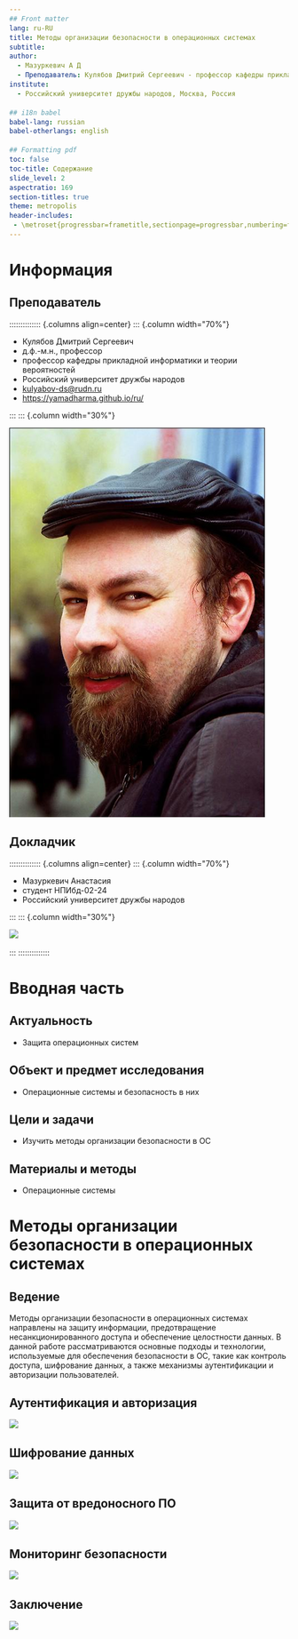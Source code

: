 ```yaml
---
## Front matter
lang: ru-RU
title: Методы организации безопасности в операционных системах
subtitle: 
author:
  - Мазуркевич А Д
  - Преподаватель: Кулябов Дмитрий Сергеевич - профессор кафедры прикладной информатики и теории вероятностей
institute:
  - Российский университет дружбы народов, Москва, Россия

## i18n babel
babel-lang: russian
babel-otherlangs: english

## Formatting pdf
toc: false
toc-title: Содержание
slide_level: 2
aspectratio: 169
section-titles: true
theme: metropolis
header-includes:
 - \metroset{progressbar=frametitle,sectionpage=progressbar,numbering=fraction}
---
```


# Информация

## Преподаватель

:::::::::::::: {.columns align=center}
::: {.column width="70%"}

  * Кулябов Дмитрий Сергеевич
  * д.ф.-м.н., профессор
  * профессор кафедры прикладной информатики и теории вероятностей
  * Российский университет дружбы народов
  * [kulyabov-ds@rudn.ru](mailto:kulyabov-ds@rudn.ru)
  * <https://yamadharma.github.io/ru/>

:::
::: {.column width="30%"}

![](./image/kulyabov.jpg)

## Докладчик

:::::::::::::: {.columns align=center}
::: {.column width="70%"}

  * Мазуркевич Анастасия
  * студент НПИбд-02-24
  * Российский университет дружбы народов

:::
::: {.column width="30%"}

![](./image/mazur.jpg)


:::
::::::::::::::

# Вводная часть

## Актуальность

- Защита операционных систем

## Объект и предмет исследования

- Операционные системы и безопасность в них

## Цели и задачи

- Изучить методы организации безопасности в ОС

## Материалы и методы

- Операционные системы

# Методы организации безопасности в операционных системах

## Ведение

Методы организации безопасности в операционных системах направлены на защиту информации, предотвращение несанкционированного доступа и обеспечение целостности данных. В данной работе рассматриваются основные подходы и технологии, используемые для обеспечения безопасности в ОС, такие как контроль доступа, шифрование данных, а также механизмы аутентификации и авторизации пользователей.

## Аутентификация и авторизация

![](./image/2.png)

## Шифрование данных

![](./image/3.png)

## Защита от вредоносного ПО

![](./image/4.png)

## Мониторинг безопасности

![](./image/5.png)

## Заключение

![](./image/6.png)

